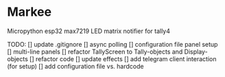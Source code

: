 # Markee
Micropython esp32 max7219 LED matrix notifier for tally4

TODO:
[] update .gitignore
[] async polling
[] configuration file panel setup
[] multi-line panels
[] refactor TallyScreen to Tally-objects and Display-objects
[] refactor code
[] update effects
[] add telegram client interaction (for setup)
[] add configuration file vs. hardcode
